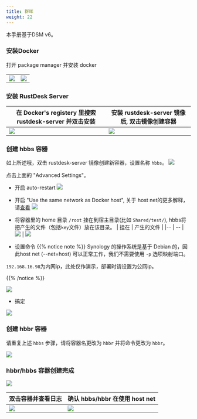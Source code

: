 ```yaml
---
title: 群晖
weight: 22
---
```



本手册基于DSM v6。

### 安装Docker

打开 package manager 并安装 docker

|             |                                                   |
| --------------- | -------------------------------------------------------- |
![](/docs/en/self-host/synology/images/package-manager.png) | ![](/docs/en/self-host/synology/images/docker.png)


### 安装 RustDesk Server

| 在 Docker's registery 里搜索 rustdesk-server 并双击安装  |   安装 rustdesk-server 镜像后, 双击镜像创建容器                                    |
| --------------- | -------------------------------------------------------- |
![](/docs/en/self-host/synology/images/pull-rustdesk-server.png) | ![](/docs/en/self-host/synology/images/rustdesk-server-installed.png)


### 创建 hbbs 容器

如上所述哦，双击 rustdesk-server 镜像创建新容器，设置名称 `hbbs`。
![](/docs/en/self-host/synology/images/hbbs.png) 

点击上面的 "Advanced Settings"。

- 开启 auto-restart
![](/docs/en/self-host/synology/images/auto-restart.png) 

- 开启 "Use the same network as Docker host", 关于 host net的更多解释，请[查看](/docs/zh-cn/self-host/install/#net-host)
![](/docs/en/self-host/synology/images/host-net.png) 

- 将容器里的 home 目录 `/root` 挂在到宿主目录(比如 `Shared/test/`), hbbs将把产生的文件（包括`key`文件）放在该目录。
| 挂在 | 产生的文件 |
|-- | -- |
![](/docs/en/self-host/synology/images/mount.png?width=500px) | ![](/docs/en/self-host/synology/images/mounted-dir.png?width=300px) 

- 设置命令
{{% notice note %}}
Synology 的操作系统是基于 Debian 的，因此host net (--net=host) 可以正常工作，我们不需要使用 `-p` 选项映射端口。

`192.168.16.98`为内网ip，此处仅作演示，部署时请设置为公网ip。

{{% /notice %}}

![](/docs/en/self-host/synology/images/hbbs-cmd.png?v2) 

- 搞定
  
![](/docs/en/self-host/synology/images/hbbs-config.png) 

### 创建 hbbr 容器 

请重复上述 `hbbs` 步骤，请将容器名更改为 `hbbr` 并将命令更改为 `hbbr`。

![](/docs/en/self-host/synology/images/hbbr-config.png) 

### hbbr/hbbs 容器创建完成 

![](/docs/en/self-host/synology/images/containers.png?width=500px)


| 双击容器并查看日志 | 确认 hbbs/hbbr 在使用 host net |
|-- | -- |
![](/docs/en/self-host/synology/images/log.png?width=500px) | ![](/docs/en/self-host/synology/images/network-types.png?width=500px)
